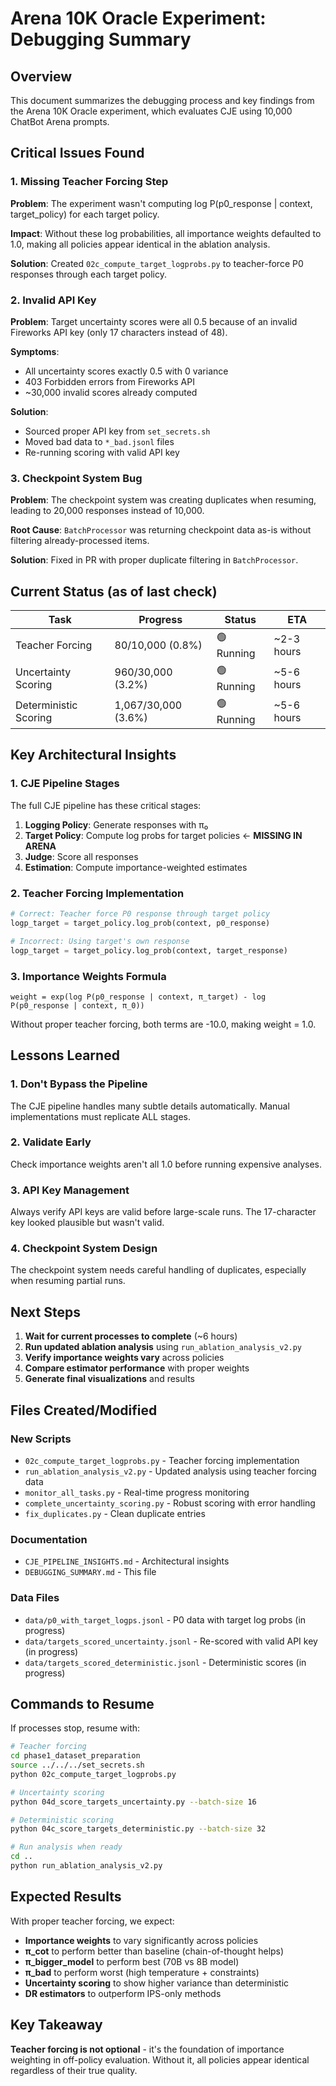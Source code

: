 # Arena 10K Oracle Experiment: Debugging Summary

## Overview
This document summarizes the debugging process and key findings from the Arena 10K Oracle experiment, which evaluates CJE using 10,000 ChatBot Arena prompts.

## Critical Issues Found

### 1. Missing Teacher Forcing Step
**Problem**: The experiment wasn't computing log P(p0_response | context, target_policy) for each target policy.

**Impact**: Without these log probabilities, all importance weights defaulted to 1.0, making all policies appear identical in the ablation analysis.

**Solution**: Created `02c_compute_target_logprobs.py` to teacher-force P0 responses through each target policy.

### 2. Invalid API Key
**Problem**: Target uncertainty scores were all 0.5 because of an invalid Fireworks API key (only 17 characters instead of 48).

**Symptoms**:
- All uncertainty scores exactly 0.5 with 0 variance
- 403 Forbidden errors from Fireworks API
- ~30,000 invalid scores already computed

**Solution**: 
- Sourced proper API key from `set_secrets.sh`
- Moved bad data to `*_bad.jsonl` files
- Re-running scoring with valid API key

### 3. Checkpoint System Bug
**Problem**: The checkpoint system was creating duplicates when resuming, leading to 20,000 responses instead of 10,000.

**Root Cause**: `BatchProcessor` was returning checkpoint data as-is without filtering already-processed items.

**Solution**: Fixed in PR with proper duplicate filtering in `BatchProcessor`.

## Current Status (as of last check)

| Task | Progress | Status | ETA |
|------|----------|--------|-----|
| Teacher Forcing | 80/10,000 (0.8%) | 🟢 Running | ~2-3 hours |
| Uncertainty Scoring | 960/30,000 (3.2%) | 🟢 Running | ~5-6 hours |
| Deterministic Scoring | 1,067/30,000 (3.6%) | 🟢 Running | ~5-6 hours |

## Key Architectural Insights

### 1. CJE Pipeline Stages
The full CJE pipeline has these critical stages:
1. **Logging Policy**: Generate responses with π₀
2. **Target Policy**: Compute log probs for target policies ← **MISSING IN ARENA**
3. **Judge**: Score all responses  
4. **Estimation**: Compute importance-weighted estimates

### 2. Teacher Forcing Implementation
```python
# Correct: Teacher force P0 response through target policy
logp_target = target_policy.log_prob(context, p0_response)

# Incorrect: Using target's own response
logp_target = target_policy.log_prob(context, target_response)
```

### 3. Importance Weights Formula
```
weight = exp(log P(p0_response | context, π_target) - log P(p0_response | context, π_0))
```

Without proper teacher forcing, both terms are -10.0, making weight = 1.0.

## Lessons Learned

### 1. Don't Bypass the Pipeline
The CJE pipeline handles many subtle details automatically. Manual implementations must replicate ALL stages.

### 2. Validate Early
Check importance weights aren't all 1.0 before running expensive analyses.

### 3. API Key Management
Always verify API keys are valid before large-scale runs. The 17-character key looked plausible but wasn't valid.

### 4. Checkpoint System Design
The checkpoint system needs careful handling of duplicates, especially when resuming partial runs.

## Next Steps

1. **Wait for current processes to complete** (~6 hours)
2. **Run updated ablation analysis** using `run_ablation_analysis_v2.py`
3. **Verify importance weights vary** across policies
4. **Compare estimator performance** with proper weights
5. **Generate final visualizations** and results

## Files Created/Modified

### New Scripts
- `02c_compute_target_logprobs.py` - Teacher forcing implementation
- `run_ablation_analysis_v2.py` - Updated analysis using teacher forcing data
- `monitor_all_tasks.py` - Real-time progress monitoring
- `complete_uncertainty_scoring.py` - Robust scoring with error handling
- `fix_duplicates.py` - Clean duplicate entries

### Documentation
- `CJE_PIPELINE_INSIGHTS.md` - Architectural insights
- `DEBUGGING_SUMMARY.md` - This file

### Data Files
- `data/p0_with_target_logps.jsonl` - P0 data with target log probs (in progress)
- `data/targets_scored_uncertainty.jsonl` - Re-scored with valid API key (in progress)
- `data/targets_scored_deterministic.jsonl` - Deterministic scores (in progress)

## Commands to Resume

If processes stop, resume with:
```bash
# Teacher forcing
cd phase1_dataset_preparation
source ../../../set_secrets.sh
python 02c_compute_target_logprobs.py

# Uncertainty scoring  
python 04d_score_targets_uncertainty.py --batch-size 16

# Deterministic scoring
python 04c_score_targets_deterministic.py --batch-size 32

# Run analysis when ready
cd ..
python run_ablation_analysis_v2.py
```

## Expected Results

With proper teacher forcing, we expect:
- **Importance weights** to vary significantly across policies
- **π_cot** to perform better than baseline (chain-of-thought helps)
- **π_bigger_model** to perform best (70B vs 8B model)
- **π_bad** to perform worst (high temperature + constraints)
- **Uncertainty scoring** to show higher variance than deterministic
- **DR estimators** to outperform IPS-only methods

## Key Takeaway

**Teacher forcing is not optional** - it's the foundation of importance weighting in off-policy evaluation. Without it, all policies appear identical regardless of their true quality.